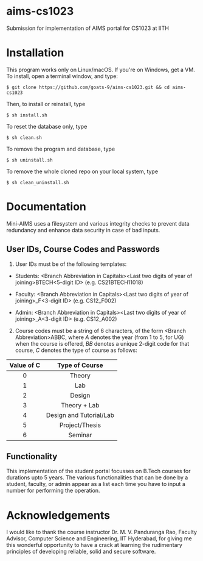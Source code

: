 # aims-cs1023
Submission for implementation of AIMS portal for CS1023 at IITH

# Installation
This program works only on Linux/macOS. If you're on Windows, get a VM. To install, open a terminal window, and type:

`$ git clone https://github.com/goats-9/aims-cs1023.git && cd aims-cs1023`

Then, to install or reinstall, type

`$ sh install.sh`

To reset the database only, type

`$ sh clean.sh`

To remove the program and database, type

`$ sh uninstall.sh`

To remove the whole cloned repo on your local system, type

`$ sh clean_uninstall.sh`

# Documentation
Mini-AIMS uses a filesystem and various integrity checks to prevent data redundancy and enhance data security in case of bad inputs. 

## User IDs, Course Codes and Passwords
1. User IDs must be of the following templates:

  * Students: \<Branch Abbreviation in Capitals\>\<Last two digits of year of joining\>BTECH\<5-digit ID\> (e.g. CS21BTECH11018)

  * Faculty: \<Branch Abbreviation in Capitals\>\<Last two digits of year of joining\>\_F\<3-digit ID\> (e.g. CS12\_F002)

  * Admin: \<Branch Abbreviation in Capitals\>\<Last two digits of year of joining\>\_A\<3-digit ID\> (e.g. CS12\_A002)

2. Course codes must be a string of 6 characters, of the form \<Branch Abbreviation\>ABBC, where _A_ denotes the year (from 1 to 5, for UG) when the course is offered, _BB_ denotes a unique 2-digit code for that course, _C_ denotes the type of course as follows:
  
  Value of C | Type of Course
  :--------: | :------------:
  0          | Theory
  1          | Lab
  2          | Design
  3          | Theory + Lab
  4          | Design and Tutorial/Lab
  5          | Project/Thesis
  6          | Seminar
    
## Functionality
This implementation of the student portal focusses on B.Tech courses for durations upto 5 years. The various functionalities that can be done by a student, faculty, or admin appear as a list each time you have to input a number for performing the operation.

# Acknowledgements
I would like to thank the course instructor Dr. M. V. Panduranga Rao, Faculty Advisor, Computer Science and Engineering, IIT Hyderabad, for giving me this wonderful opportunity to have a crack at learning the rudimentary principles of developing reliable, solid and secure software.
